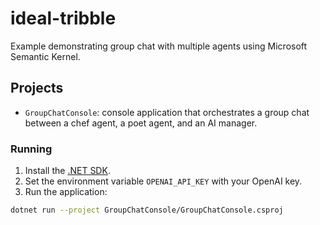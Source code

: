 # ideal-tribble

Example demonstrating group chat with multiple agents using Microsoft Semantic Kernel.

## Projects

- `GroupChatConsole`: console application that orchestrates a group chat between a chef agent, a poet agent, and an AI manager.

### Running

1. Install the [.NET SDK](https://dotnet.microsoft.com/download).
2. Set the environment variable `OPENAI_API_KEY` with your OpenAI key.
3. Run the application:

```bash
dotnet run --project GroupChatConsole/GroupChatConsole.csproj
```
